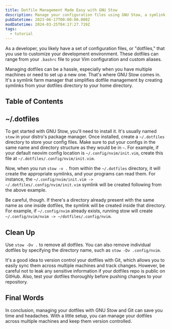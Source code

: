 ```yaml
---
title: Dotfile Management Made Easy with GNU Stow
description: Manage your configuration files using GNU Stow, a symlink farm manager that helps you organize, track, and sync dotfiles across multiple systems.
pubDatetime: 2023-06-17T00:00:00.000Z
modDatetime: 2024-03-25T04:17:27.719Z
tags:
  - tutorial
---
```


As a developer, you likely have a set of configuration files, or "dotfiles," that you use to customize your development environment. These dotfiles can range from your `.bashrc` file to your Vim configuration and custom aliases.

Managing dotfiles can be a hassle, especially when you have multiple machines or need to set up a new one. That's where GNU Stow comes in. It's a symlink farm manager that simplifies dotfile management by creating symlinks from your dotfiles directory to your home directory.

## Table of Contents

## ~/.dotfiles

To get started with GNU Stow, you'll need to install it. It's usually named `stow` in your distro's package manager. Once installed, create a `~/.dotfiles` directory to store your config files. Make sure to put your configs in the same name and directory structure as they would be in `~`. For example, if your default neovim config location is `~/.config/nvim/init.vim`, create this file at `~/.dotfiles/.config/nvim/init.vim`.

Now, when you run `stow -v .` from within the `~/.dotfiles` directory, it will create the appropriate symlinks, and your programs can read them. For instance, the `~/.config/nvim/init.vim -> ~/.dotfiles/.config/nvim/init.vim` symlink will be created following from the above example.

Be careful, though. If there's a directory already present with the same name as one inside dotfiles, the symlink will be created inside that directory. For example, if `~/.config/nvim` already exists, running stow will create `~/.config/nvim/nvim -> ~/dotfiles/.config/nvim`.

## Clean Up

Use `stow -Dv .` to remove all dotfiles. You can also remove individual dotfiles by specifying the directory name, such as `stow -Dv .config/nvim`.

It's a good idea to version control your dotfiles with Git, which allows you to easily sync them across multiple machines and track changes. However, be careful not to leak any sensitive information if your dotfiles repo is public on GitHub. Also, test your dotfiles thoroughly before pushing changes to your repository.

## Final Words

In conclusion, managing your dotfiles with GNU Stow and Git can save you time and headaches. With a little setup, you can manage your dotfiles across multiple machines and keep them version controlled.
